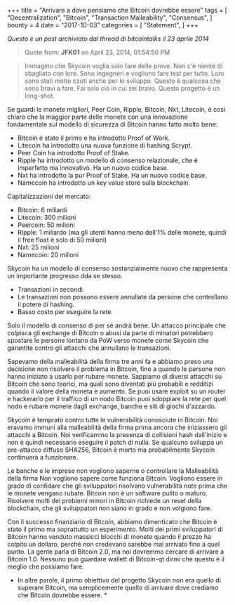 +++
title = "Arrivare a dove pensiamo che Bitcoin dovrebbe essere"
tags = [
    "Decentralization",
    "Bitcoin",
    "Transaction Malleability",
    "Consensus",
]
bounty = 4
date = "2017-10-03"
categories = [
    "Statement",
]
+++

*Questo è un post archiviato dal thread di bitcointalks il 23 aprile 2014*

> Quote from: **JFK01** on April 23, 2014, 01:54:50 PM

> Immagino che Skycoin voglia solo fare delle prove. Non c'è niente di sbagliato
con loro. Sono ingegneri e vogliono fare test per tutto. Loro sono
stati molto cauti anche per lo sviluppo. Questo è qualcosa che sono bravi a fare.
Fai solo ciò in cui sei bravo. Questo progetto è un long-shot.

Se guardi le monete migliori, Peer Coin, Ripple, Bitcoin, Nxt, Litecoin, è così
chiaro che la maggior parte delle monete con una innovazione fondamentale sul modello di sicurezza di Bitcoin
hanno fatto molto bene:

- Bitcoin è stato il primo e ha introdotto Proof of Work.
- Litecoin ha introdotto una nuova funzione di hashing Scrypt.
- Peer Coin ha introdotto Proof of Stake.
- Ripple ha introdotto un modello di consenso relazionale, che è imperfetto ma innovativo. Ha un nuovo codice base.
- Nxt ha introdotto la pur Proof of Stake. Ha un nuovo codice base.
- Namecoin ha introdotto un key value store sulla blockchain.

Capitalizzazioni del mercato:

- Bitcoin: 6 miliardi
- Litecoin: 300 milioni
- Peercoin: 50 milioni
- Ripple: 1 miliardo (ma gli utenti hanno meno dell'1% delle monete, quindi il free float è solo di 50 milioni)
- Nxt: 25 milioni
- Namecoin: 20 milioni

Skycoin ha un modello di consenso sostanzialmente nuovo che rappresenta un importante progresso dda se stesso.

- Transazioni in secondi.
- Le transazioni non possono essere annullate da persone che controllano il potere di hashing.
- Basso costo per eseguire la rete.

Solo il modello di consenso di per sé andrà bene. Un attacco principale che colpisca
gli exchange di Bitcoin o abusi da parte di minatori potrebbero spostare le persone lontano da PoW verso
monete come Skycoin che garantite contro gli attacchi che annullano le transazioni.

Sapevamo della malleabilità della firma tre anni fa e abbiamo preso una decisione
non risolvere il problema in Bitcoin, fino a quando le persone non hanno iniziato a usarlo per rubare monete.
Sappiamo di diversi attacchi su Bitcoin che sono teorici, ma quali sono
diventati più probabili e redditizi quando il valore della moneta è aumento. Se puoi usare
exploit su un router e hackerarlo per il traffico di un nodo Bitcoin
puoi sdoppiare la rete per quel nodo e rubare monete dagli exchange,
banche e siti di giochi d'azzardo.

Skycoin è temprato contro tutte le vulnerabilità conosciute in Bitcoin. Noi eravamo
immuni alla malleabilità della firma prima ancora che iniziassero gli attacchi a Bitcoin. Noi
verificammo la presenza di collisioni hash dall'inizio e non è quindi necessario eseguire il patch di nulla.
Se qualcuno sviluppa un pre-attacco diffuso SHA256, Bitcoin è morto ma probabilmente Skycoin continuerà a funzionare.

Le banche e le imprese non vogliono saperne o controllare la Malleabilità della firma
Non vogliono sapere come funziona Bitcoin. Vogliono essere in grado di
confidare che gli sviluppatori risolvano vulnerabilità note prima che le monete vengano rubate.
Bitcoin non è un software pulito o maturo. Risolvere molti dei problemi minori in
Bitcoin richiede un reset della blockchain, che gli sviluppatori non siano in grado e non volgiono fare.

Con il successo finanziario di Bitcoin, abbiamo dimenticato che Bitcoin è stato il primo
ma soprattutto un esperimento. Molti dei primi sviluppatori di Bitcoin hanno
venduto massicci blocchi di monete quando il prezzo ha colpito un dollaro, perché non credevano sarebbe mai
arrivato fino a quel punto. La gente parla di Bitcoin 2.0, ma noi
dovremmo cercare di arrivare a Bitcoin 1.0. Nessuno può guardare wallett di Bitcoin-qt
dirmi che questo è il meglio che possiamo fare.

* In altre parole, il primo obiettivo del progetto Skycoin non era quello di superare Bitcoin, ma semplicemente quello di arrivare dove crediamo che Bitcoin dovrebbe essere. *
